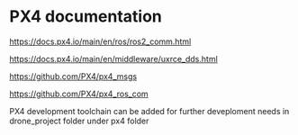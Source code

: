 # PX4 documentation

https://docs.px4.io/main/en/ros/ros2_comm.html

https://docs.px4.io/main/en/middleware/uxrce_dds.html

https://github.com/PX4/px4_msgs

https://github.com/PX4/px4_ros_com

PX4 development toolchain can be added for further deveploment needs in drone_project folder under px4 folder

